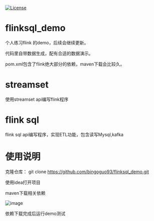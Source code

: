 [![License](http://img.shields.io/:license-apache%202.0-brightgreen.svg)](http://www.apache.org/licenses/LICENSE-2.0.html)

# flinksql_demo
 个人练习flink 的demo，后续会继续更新。
 
 代码里自带数据生成，配有合适的数据演示。
 
 pom.xml包含了flink绝大部分的依赖，maven下载会比较久。
# streamset
 使用streamset api编写flink程序

# flink sql
 flink sql api编写程序，实现ETL功能，包含读写Mysql,kafka 

# 使用说明
 克隆仓库： git clone https://github.com/bingoguo93/flinksql_demo.git

 使用idea打开项目

 maven下载相关依赖

![image](https://user-images.githubusercontent.com/37023599/112001563-0c9f0e00-8b5a-11eb-8aff-44c981d807d3.png)


 依赖下载完成后运行demo测试
